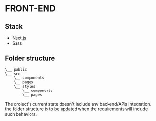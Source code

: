 # FRONT-END
## Stack
- Next.js
- Sass
## Folder structure
```
\__ public
\__ src
    \__ components
    \__ pages
    \__ styles
        \__ components
        \__ pages
```
The project's current state doesn't include any backend/APIs integration, the folder structure is to be updated when the requirements will include such behaviors.